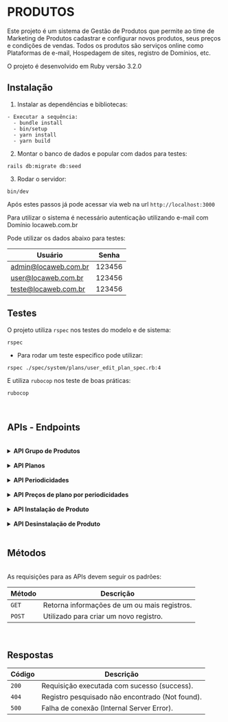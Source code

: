 # PRODUTOS

Este projeto é um sistema de Gestão de Produtos que permite ao time de Marketing de Produtos
cadastrar e configurar novos produtos, seus preços e condições de vendas.
Todos os produtos são serviços online como Plataformas de e-mail, Hospedagem de sites, registro de Domínios, etc.

O projeto é desenvolvido em Ruby versão 3.2.0

## Instalação

1. Instalar as dependências e bibliotecas:

```
- Executar a sequência:
  - bundle install
  - bin/setup
  - yarn install
  - yarn build
```

2. Montar o banco de dados e popular com dados para testes:

```
rails db:migrate db:seed
```

3. Rodar o servidor:

```
bin/dev
```

Após estes passos já pode acessar via web na url `http://localhost:3000`

Para utilizar o sistema é necessário autenticação utilizando e-mail com Domínio locaweb.com.br

Pode utilizar os dados abaixo para testes:

 |Usuário| Senha|
 |--|---|
 |admin@locaweb.com.br|123456|
 |user@locaweb.com.br|123456|
 |teste@locaweb.com.br|123456|


## Testes
 
O projeto utiliza `rspec` nos testes do modelo e de sistema: 
```
rspec
```

- Para rodar um teste especifico pode utilizar:

```
rspec ./spec/system/plans/user_edit_plan_spec.rb:4
```
E utiliza `rubocop` nos teste de boas práticas:
```
rubocop
```
<br>

## APIs - Endpoints
<br>
<details>
  <summary>
    <b>API Grupo de Produtos</b>
  </summary>
  <br>

* Descrição: Fornecer os dados dos Grupos de Produtos disponíveis.
* Verbo: GET
* URI: /api/v1/product_groups/
* Payload: -
* Exemplo:

```
GET http://localhost:3000/api/v1/product_groups/

JSON return:
[
   {
      "id":1,
      "name":"Hospedagem de Sites",
      "description":"Domínio e SSL grátis com sites ilimitados e o melhor custo-benefício",
      "code":"HOST",
      "status":"active"
   },
   {
      "id":2,
      "name":"E-mail Locaweb",
      "description":"Tenha um e-mail profissional e passe mais credibilidade",
      "code":"EMAIL",
      "status":"active"
   },
   {
      "id":3,
      "name":"Criador de Sites",
      "description":"Crie um site incrível com e-mails e domínio grátis!",
      "code":"SITE",
      "status":"active"
   }
]
```
</details>

<br>
<details>
  <summary>
    <b>API Planos</b>
  </summary>
  <br>

* Descrição: Fornece a lista de planos a partir de um grupo de produto.
* Verbo: GET
* URI: api/v1/product_groups/:product_group_id/plans/
* Payload: -
* Exemplo:

```
GET http://localhost:3000/api/v1/product_groups/1/plans/

JSON return:

[
   {
      "id":1,
      "name":"Hospedagem GO",
      "description":"1 Site, 3 Contas de e-mails(10GB cada), 1 ano de domínio grátis",
      "product_group_id":1,
      "status":"active",
      "details":"1 usuário FTP, Armazenamento e Transferencia ilimitada"
   },
   {
      "id":2,
      "name":"Hospedagem I",
      "description":"Sites ilimitados, 25 Contas de e-mails(10GB cada), 1 ano de domínio grátis",
      "product_group_id":1,
      "status":"active",
      "details":"1 usuário FTP, Armazenamento e Transferencia ilimitada"
   },
   {
      "id":3,
      "name":"Hospedagem II",
      "description":"Sites ilimitados, 50 Contas de e-mails(10GB cada), 1 ano de domínio grátis",
      "product_group_id":1,
      "status":"active",
      "details":"5 usuários FTP, Armazenamento e Transferencia ilimitada"
   }
]
```
</details>

<br>
<details>
  <summary>
    <b>API Periodicidades</b>
  </summary>
  <br>

* Descrição: Fornece os dados das Periodicidades cadastradas.
* Verbo: GET
* URI: /api/v1/periodicities/
* Payload: -
* Exemplo:

```
GET http://localhost:3000/api/v1/periodicities/

JSON return:
[
  {
    "id": 1,
    "name": "Mensal",
    "deadline": 1
  },
  {
    "id": 2,
    "name": "Trimestral",
    "deadline": 3
  },
  {
    "id": 3,
    "name": "Anual",
    "deadline": 12
  }
]
```
</details>

<br>
<details>
  <summary>
    <b>API Preços de plano por periodicidades</b>
  </summary>
  <br>

* Descrição: Fornece preços de um plano alinhados com as periodicidades disponíveis.
* Verbo: GET
* URI: /api/v1/plans/:plan_id/prices
* Payload: -
* Exemplo:

```
GET http://localhost:3000/api/v1/plans/1/prices

JSON return:
[
	{
		"id": 1,
		"price": "38.97",
		"plan": {
			"id": 1,
			"name": "Hospedagem GO",
			"description": "1 Site, 3 Contas de e-mails(10GB cada), 1 ano de domínio grátis",
			"product_group_id": 1,
			"details": "1 usuário FTP, Armazenamento e Transferencia ilimitada"
		},
		"periodicity": {
			"id": 2,
			"name": "Trimestral",
			"deadline": 3
		},
		"product_group": {
			"id": 1,
			"name": "Hospedagem de Sites",
			"description": "Domínio e SSL grátis com sites ilimitados e o melhor custo-benefício",
			"code": "HOST"
		}
	},
	{
		"id": 2,
		"price": "119.88",
		"plan": {
			"id": 1,
			"name": "Hospedagem GO",
			"description": "1 Site, 3 Contas de e-mails(10GB cada), 1 ano de domínio grátis",
			"product_group_id": 1,
			"details": "1 usuário FTP, Armazenamento e Transferencia ilimitada"
		},
		"periodicity": {
			"id": 3,
			"name": "Anual",
			"deadline": 12
		},
		"product_group": {
			"id": 1,
			"name": "Hospedagem de Sites",
			"description": "Domínio e SSL grátis com sites ilimitados e o melhor custo-benefício",
			"code": "HOST"
		}
	}
]
```
</details>

<br>
<details>
  <summary>
    <b>API Instalação de Produto</b>
  </summary>
  <br>

* Descrição: Cadastra o pedido informado e Fornece o servidor onde foi instalado o produto informado no pedido.
* Verbo: POST
* URI: /api/v1/products/install
* Payload:
   {
    order_code: string,
    customer_document: string,
    plan_name: string
   }
* Exemplo 1: (cadastrado com sucesso) 

```
POST http://localhost:3000/api/v1/products/install
      {
        order_code: '123415',
        customer_document: '620.713.365-31',
        plan_name: 'Hospedagem Básica'
      }

JSON return:
	{
		"code": "LINUX-HOST-Q1W2E3R4"
	}
```
</details>

<br>
<details>
  <summary>
    <b>API Desinstalação de Produto</b>
  </summary>
  <br>

* Descrição: Desinstala o produto do pedido informado.
* Verbo: POST
* URI: /api/v1/products/uninstall
* Payload:
   {
    order_code: string,
    customer_document: string,
    plan_name: string
   }
* Exemplo:

```
POST http://localhost:3000/api/v1/products/uninstall
      {
        order_code: '123415',
        customer_document: '620.713.365-31',
        plan_name: 'Hospedagem Básica'
      }

JSON return:
	{
		"status": "inactive"
	}
```
</details>

<br>

## Métodos
<br>
As requisições para as APIs devem seguir os padrões:

| Método | Descrição |
|---|---|
| `GET` | Retorna informações de um ou mais registros. |
| `POST` | Utilizado para criar um novo registro. |

<br>

## Respostas

| Código | Descrição |
|---|---|
| `200` | Requisição executada com sucesso (success).|
| `404` | Registro pesquisado não encontrado (Not found).|
| `500` | Falha de conexão (Internal Server Error).|
